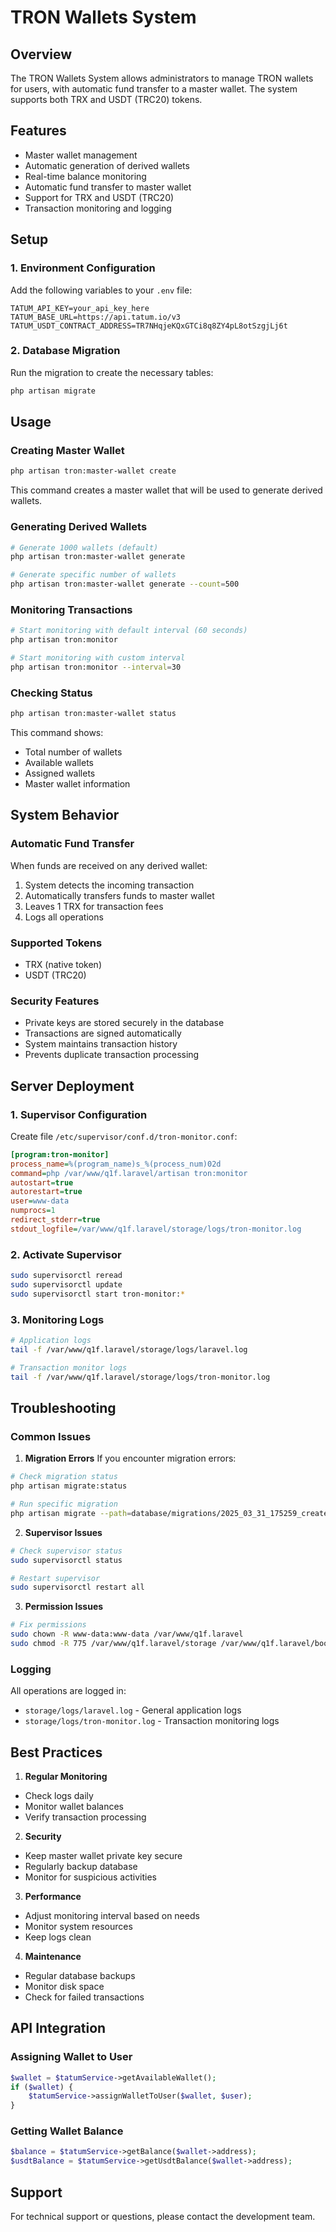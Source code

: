# TRON Wallets System

## Overview
The TRON Wallets System allows administrators to manage TRON wallets for users, with automatic fund transfer to a master wallet. The system supports both TRX and USDT (TRC20) tokens.

## Features
- Master wallet management
- Automatic generation of derived wallets
- Real-time balance monitoring
- Automatic fund transfer to master wallet
- Support for TRX and USDT (TRC20)
- Transaction monitoring and logging

## Setup

### 1. Environment Configuration
Add the following variables to your `.env` file:
```env
TATUM_API_KEY=your_api_key_here
TATUM_BASE_URL=https://api.tatum.io/v3
TATUM_USDT_CONTRACT_ADDRESS=TR7NHqjeKQxGTCi8q8ZY4pL8otSzgjLj6t
```

### 2. Database Migration
Run the migration to create the necessary tables:
```bash
php artisan migrate
```

## Usage

### Creating Master Wallet
```bash
php artisan tron:master-wallet create
```
This command creates a master wallet that will be used to generate derived wallets.

### Generating Derived Wallets
```bash
# Generate 1000 wallets (default)
php artisan tron:master-wallet generate

# Generate specific number of wallets
php artisan tron:master-wallet generate --count=500
```

### Monitoring Transactions
```bash
# Start monitoring with default interval (60 seconds)
php artisan tron:monitor

# Start monitoring with custom interval
php artisan tron:monitor --interval=30
```

### Checking Status
```bash
php artisan tron:master-wallet status
```
This command shows:
- Total number of wallets
- Available wallets
- Assigned wallets
- Master wallet information

## System Behavior

### Automatic Fund Transfer
When funds are received on any derived wallet:
1. System detects the incoming transaction
2. Automatically transfers funds to master wallet
3. Leaves 1 TRX for transaction fees
4. Logs all operations

### Supported Tokens
- TRX (native token)
- USDT (TRC20)

### Security Features
- Private keys are stored securely in the database
- Transactions are signed automatically
- System maintains transaction history
- Prevents duplicate transaction processing

## Server Deployment

### 1. Supervisor Configuration
Create file `/etc/supervisor/conf.d/tron-monitor.conf`:
```ini
[program:tron-monitor]
process_name=%(program_name)s_%(process_num)02d
command=php /var/www/q1f.laravel/artisan tron:monitor
autostart=true
autorestart=true
user=www-data
numprocs=1
redirect_stderr=true
stdout_logfile=/var/www/q1f.laravel/storage/logs/tron-monitor.log
```

### 2. Activate Supervisor
```bash
sudo supervisorctl reread
sudo supervisorctl update
sudo supervisorctl start tron-monitor:*
```

### 3. Monitoring Logs
```bash
# Application logs
tail -f /var/www/q1f.laravel/storage/logs/laravel.log

# Transaction monitor logs
tail -f /var/www/q1f.laravel/storage/logs/tron-monitor.log
```

## Troubleshooting

### Common Issues

1. **Migration Errors**
If you encounter migration errors:
```bash
# Check migration status
php artisan migrate:status

# Run specific migration
php artisan migrate --path=database/migrations/2025_03_31_175259_create_tron_wallets_table.php
```

2. **Supervisor Issues**
```bash
# Check supervisor status
sudo supervisorctl status

# Restart supervisor
sudo supervisorctl restart all
```

3. **Permission Issues**
```bash
# Fix permissions
sudo chown -R www-data:www-data /var/www/q1f.laravel
sudo chmod -R 775 /var/www/q1f.laravel/storage /var/www/q1f.laravel/bootstrap/cache
```

### Logging
All operations are logged in:
- `storage/logs/laravel.log` - General application logs
- `storage/logs/tron-monitor.log` - Transaction monitoring logs

## Best Practices

1. **Regular Monitoring**
- Check logs daily
- Monitor wallet balances
- Verify transaction processing

2. **Security**
- Keep master wallet private key secure
- Regularly backup database
- Monitor for suspicious activities

3. **Performance**
- Adjust monitoring interval based on needs
- Monitor system resources
- Keep logs clean

4. **Maintenance**
- Regular database backups
- Monitor disk space
- Check for failed transactions

## API Integration

### Assigning Wallet to User
```php
$wallet = $tatumService->getAvailableWallet();
if ($wallet) {
    $tatumService->assignWalletToUser($wallet, $user);
}
```

### Getting Wallet Balance
```php
$balance = $tatumService->getBalance($wallet->address);
$usdtBalance = $tatumService->getUsdtBalance($wallet->address);
```

## Support
For technical support or questions, please contact the development team. 